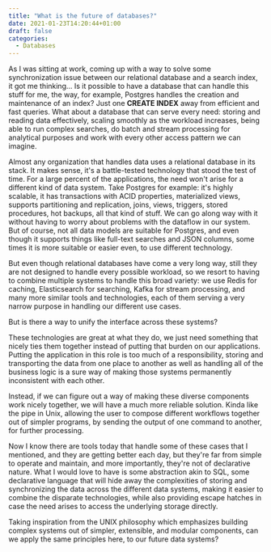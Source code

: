 ```yaml
---
title: "What is the future of databases?"
date: 2021-01-23T14:20:44+01:00
draft: false 
categories:
  - Databases
---
```


As I was sitting at work, coming up with a way to solve some synchronization issue between our relational database and a search index, it got me thinking... Is it possible to have a database that can handle this stuff for me, the way, for example, Postgres handles  the creation and maintenance of an index? Just one **CREATE INDEX** away from efficient and fast queries. What about a database that can serve every need: storing and reading data effectively, scaling smoothly as the workload increases, being able to run complex searches, do batch and stream processing for analytical purposes and work with every other access pattern we can imagine. 

Almost any organization that handles data uses a relational database in its stack. It makes sense, it's a battle-tested technology that stood the test of time. For a large percent of the applications, the need won't arise for a different kind of data system. Take Postgres for example: it's highly scalable, it has transactions with ACID properties, materialized views, supports partitioning and replication, joins, views, triggers, stored procedures, hot backups, all that kind of stuff. We can go
along way with it without having to worry about problems with the dataflow in our system. But of course, not all data models are suitable for Postgres, and even though it supports things like full-text searches and JSON columns, some times it is more suitable or easier even, to use different technology.

But even though relational databases have come a very long way, still they are not designed to handle every possible workload, so we resort to having to combine multiple systems to handle this broad variety: we use Redis for caching, Elasticsearch for searching, Kafka for stream processing, and many more similar tools and technologies, each of them serving a very narrow purpose in handling our different use cases.

But is there a way to unify the interface across these systems? 

These technologies are great at what they do, we just need something that nicely ties them together instead of putting that burden on our applications. Putting the application in this role is too much of a responsibility, storing and transporting the data from one place to another as well as handling all of the business logic is a sure way of making those systems permanently inconsistent with each other. 

Instead, if we can figure out a way of making these diverse components work nicely together, we will have a much more reliable solution. Kinda like the pipe in Unix, allowing the user to compose different workflows together out of simpler programs, by sending the output of one command to another, for further processing. 

Now I know there are tools today that handle some of these cases that I mentioned, and they are getting better each day, but they're far from simple to operate and maintain, and more importantly, they're not of declarative nature. What I would love to have is some abstraction akin to SQL, some declarative language that will hide away the complexities of storing and synchronizing the data across the different data systems, making it easier to combine the disparate technologies, while also providing escape hatches in case the need arises to access the underlying storage directly. 

Taking inspiration from the UNIX philosophy which emphasizes building complex systems out of simpler, extensible, and modular components, can we apply the same principles here, to our future data systems? 
